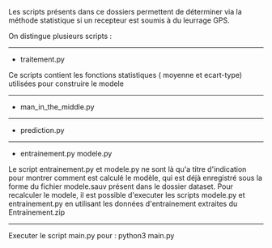 Les scripts présents dans ce dossiers permettent de déterminer via la méthode statistique si un recepteur est soumis à du leurrage GPS.

On distingue plusieurs scripts :

--------------------------------------------------------------------------------------------------------------------------------------------------------

  - traitement.py 
  
Ce scripts contient les fonctions statistiques ( moyenne et ecart-type) utilisées pour construire le modele

--------------------------------------------------------------------------------------------------------------------------------------------------------


  - man_in_the_middle.py
  
  
  
--------------------------------------------------------------------------------------------------------------------------------------------------------


  - prediction.py


--------------------------------------------------------------------------------------------------------------------------------------------------------


 - entrainement.py modele.py

Le script entrainement.py et modele.py ne sont là qu'a titre d'indication pour montrer comment est calculé le modèle, qui est déjà enregistré sous la forme du fichier modele.sauv présent dans le dossier dataset.
Pour recalculer le modele, il est possible d'executer les scripts modele.py et entrainement.py en utilisant les données d'entrainement extraites du Entrainement.zip

--------------------------------------------------------------------------------------------------------------------------------------------------------

Executer le script main.py pour  : python3 main.py
